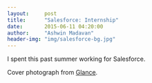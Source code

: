 ```yaml
---
layout:		post
title:		"Salesforce: Internship"
date:		2015-06-11 04:20:00
author:		"Ashwin Madavan"
header-img:	"img/salesforce-bg.jpg"
---
```


I spent this past summer working for Salesforce.

Cover photograph from [Glance](http://ww2.glance.net/partners/salesforce-integration/).
